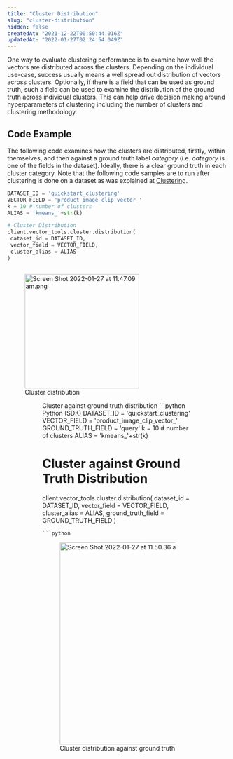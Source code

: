 ```yaml
---
title: "Cluster Distribution"
slug: "cluster-distribution"
hidden: false
createdAt: "2021-12-22T00:50:44.016Z"
updatedAt: "2022-01-27T02:24:54.049Z"
---
```

One way to evaluate clustering performance is to examine how well the vectors are distributed across the clusters. Depending on the individual use-case, success usually means a well spread out distribution of vectors across clusters. Optionally, if there is a field that can be used as ground truth, such a field can be used to examine the distribution of the ground truth across individual clusters. This can help drive decision making around hyperparameters of clustering including the number of clusters and clustering methodology.

## Code Example
The following code examines how the clusters are distributed, firstly, within themselves, and then against a ground truth label *category* (i.e. *category* is one of the fields in the dataset). Ideally, there is a clear ground truth in each cluster category. Note that the following code samples are to run after clustering is done on a dataset as was explained at [Clustering](https://docs.relevance.ai/docs/quickstart-k-means).
```python Python (SDK)
DATASET_ID = 'quickstart_clustering'
VECTOR_FIELD = 'product_image_clip_vector_'
k = 10 # number of clusters
ALIAS = 'kmeans_'+str(k)

# Cluster Distribution
client.vector_tools.cluster.distribution(
 dataset_id = DATASET_ID,
 vector_field = VECTOR_FIELD,
 cluster_alias = ALIAS
)

```
```python
```

<figure>
<img src="https://files.readme.io/43a90fd-Screen_Shot_2022-01-27_at_11.47.09_am.png" width="261" alt="Screen Shot 2022-01-27 at 11.47.09 am.png" />
<figcaption>Cluster distribution</figcaption>
<figure>
Cluster against ground truth distribution
```python Python (SDK)
DATASET_ID = 'quickstart_clustering'
VECTOR_FIELD = 'product_image_clip_vector_'
GROUND_TRUTH_FIELD = 'query'
k = 10 # number of clusters
ALIAS = 'kmeans_'+str(k)


# Cluster against Ground Truth Distribution
client.vector_tools.cluster.distribution(
 dataset_id = DATASET_ID,
 vector_field = VECTOR_FIELD,
 cluster_alias = ALIAS,
 ground_truth_field = GROUND_TRUTH_FIELD
)
```
```python
```

<figure>
<img src="https://files.readme.io/0d9d70a-Screen_Shot_2022-01-27_at_11.50.36_am.png" width="461" alt="Screen Shot 2022-01-27 at 11.50.36 am.png" />
<figcaption>Cluster distribution against ground truth</figcaption>
<figure>
